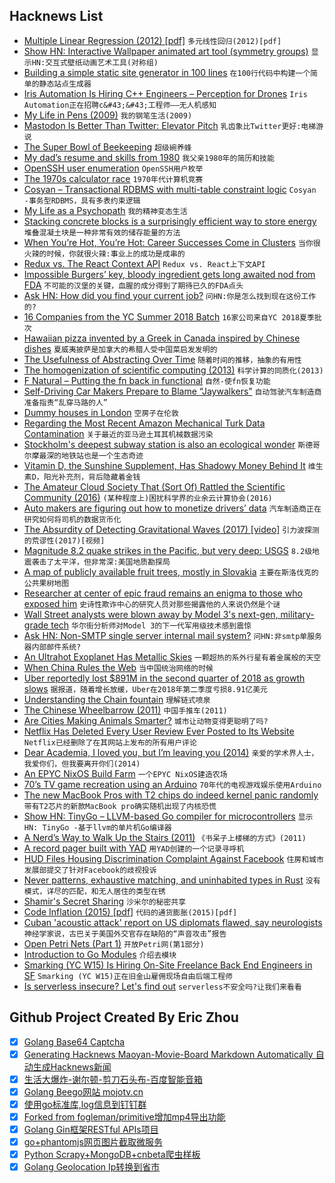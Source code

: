 ## Hacknews List


- [Multiple Linear Regression (2012) [pdf]](http://mezeylab.cb.bscb.cornell.edu/labmembers/documents/supplement%205%20-%20multiple%20regression.pdf)  `多元线性回归(2012)[pdf]`
- [Show HN: Interactive Wallpaper animated art tool (symmetry groups)](http://coloring-book.co/wallpaper)  `显示HN:交互式壁纸动画艺术工具(对称组)`
- [Building a simple static site generator in 100 lines](https://smalldata.tech/blog/2018/08/16/building-a-simple-static-site-generator-using-node-js)  `在100行代码中构建一个简单的静态站点生成器`
- [Iris Automation Is Hiring C&#43;&#43; Engineers – Perception for Drones](http://www.irisonboard.com/careers/)  `Iris Automation正在招聘c&#43;&#43;工程师——无人机感知`
- [My Life in Pens (2009)](https://iamjamesward.com/2009/08/18/my-life-in-pens-part-1/)  `我的钢笔生活(2009)`
- [Mastodon Is Better Than Twitter: Elevator Pitch](https://www.codesections.com/blog/mastodon-elevator-pitch/)  `乳齿象比Twitter更好:电梯游说`
- [The Super Bowl of Beekeeping](https://www.nytimes.com/2018/08/15/magazine/the-super-bowl-of-beekeeping.html)  `超级碗养蜂`
- [My dad’s resume and skills from 1980](https://github.com/runvnc/dadsresume)  `我父亲1980年的简历和技能`
- [OpenSSH user enumeration](http://www.openwall.com/lists/oss-security/2018/08/15/5)  `OpenSSH用户枚举`
- [The 1970s calculator race](https://twitter.com/pulplibrarian/status/1030830856720527360)  `1970年代计算机竞赛`
- [Cosyan – Transactional RDBMS with multi-table constraint logic](https://github.com/gsvigruha/cosyan)  `Cosyan -事务型RDBMS，具有多表约束逻辑`
- [My Life as a Psychopath](https://www.thecut.com/2018/08/my-life-as-a-psychopath.html)  `我的精神变态生活`
- [Stacking concrete blocks is a surprisingly efficient way to store energy](https://qz.com/1355672/stacking-concrete-blocks-is-a-surprisingly-efficient-way-to-store-energy/)  `堆叠混凝土块是一种非常有效的储存能量的方法`
- [When You’re Hot, You’re Hot: Career Successes Come in Clusters](https://insight.kellogg.northwestern.edu/article/career-hot-streaks)  `当你很火辣的时候，你就很火辣:事业上的成功是成串的`
- [Redux vs. The React Context API](https://daveceddia.com/context-api-vs-redux/)  `Redux vs. React上下文API`
- [Impossible Burgers’ key, bloody ingredient gets long awaited nod from FDA](https://arstechnica.com/science/2018/07/ingredient-that-makes-meatless-impossible-burgers-meaty-finally-accepted-by-fda/)  `不可能的汉堡的关键，血腥的成分得到了期待已久的FDA点头`
- [Ask HN: How did you find your current job?](item?id=17791766)  `问HN:你是怎么找到现在这份工作的?`
- [16 Companies from the YC Summer 2018 Batch](https://blog.ycombinator.com/s18-16-companies/)  `16家公司来自YC 2018夏季批次`
- [Hawaiian pizza invented by a Greek in Canada inspired by Chinese dishes](https://en.wikipedia.org/wiki/Hawaiian_pizza)  `夏威夷披萨是加拿大的希腊人受中国菜启发发明的`
- [The Usefulness of Abstracting Over Time](https://maxhallinan.com/posts/2018/08/17/the-usefulness-of-abstracting-over-time/)  `随着时间的推移，抽象的有用性`
- [The homogenization of scientific computing (2013)](http://www.talyarkoni.org/blog/2013/11/18/the-homogenization-of-scientific-computing-or-why-python-is-steadily-eating-other-languages-lunch/)  `科学计算的同质化(2013)`
- [F Natural – Putting the fn back in functional](https://github.com/billhails/PyScheme/wiki)  `自然-使fn恢复功能`
- [Self-Driving Car Makers Prepare to Blame “Jaywalkers”](https://usa.streetsblog.org/2018/08/17/if-self-driving-cars-cant-detect-jaywalkers-they-shouldnt-be-on-the-roads/)  `自动驾驶汽车制造商准备指责“乱穿马路的人”`
- [Dummy houses in London](http://www.urban75.org/london/leinster.html)  `空房子在伦敦`
- [Regarding the Most Recent Amazon Mechanical Turk Data Contamination](https://www.maxhuibai.com/blog/evidence-that-responses-from-repeating-gps-are-random)  `关于最近的亚马逊土耳其机械数据污染`
- [Stockholm&#39;s deepest subway station is also an ecological wonder](https://www.atlasobscura.com/places/kungstradgarden-metro-station)  `斯德哥尔摩最深的地铁站也是一个生态奇迹`
- [Vitamin D, the Sunshine Supplement, Has Shadowy Money Behind It](https://www.nytimes.com/2018/08/18/business/vitamin-d-michael-holick.html)  `维生素D，阳光补充剂，背后隐藏着金钱`
- [The Amateur Cloud Society That (Sort Of) Rattled the Scientific Community (2016)](https://www.nytimes.com/2016/05/08/magazine/the-amateur-cloud-society-that-sort-of-rattled-the-scientific-community.html)  `(某种程度上)困扰科学界的业余云计算协会(2016)`
- [Auto makers are figuring out how to monetize drivers’ data](https://www.wsj.com/articles/what-your-car-knows-about-you-1534564861)  `汽车制造商正在研究如何将司机的数据货币化`
- [The Absurdity of Detecting Gravitational Waves (2017) [video]](https://www.youtube.com/watch?v=iphcyNWFD10)  `引力波探测的荒谬性(2017)[视频]`
- [Magnitude 8.2 quake strikes in the Pacific, but very deep: USGS](https://www.reuters.com/article/us-pacific-quake/magnitude-8-2-quake-strikes-in-the-pacific-but-very-deep-usgs-idUSKBN1L4008?il=0)  `8.2级地震袭击了太平洋，但非常深:美国地质勘探局`
- [A map of publicly available fruit trees, mostly in Slovakia](http://www.fruitmap.sk/)  `主要在斯洛伐克的公共果树地图`
- [Researcher at center of epic fraud remains an enigma to those who exposed him](http://www.sciencemag.org/news/2018/08/researcher-center-epic-fraud-remains-enigma-those-who-exposed-him)  `史诗性欺诈中心的研究人员对那些揭露他的人来说仍然是个谜`
- [Wall Street analysts were blown away by Model 3&#39;s next-gen, military-grade tech](https://markets.businessinsider.com/news/stocks/tesla-model-3-has-next-gen-military-grade-tech-ubs-says-but-will-never-turn-profit-2018-8-1027468439)  `华尔街分析师对Model 3的下一代军用级技术感到震惊`
- [Ask HN: Non-SMTP single server internal mail system?](item?id=17780358)  `问HN:非smtp单服务器内部邮件系统?`
- [An Ultrahot Exoplanet Has Metallic Skies](https://www.scientificamerican.com/article/this-ultrahot-exoplanet-has-metallic-skies/)  `一颗超热的系外行星有着金属般的天空`
- [When China Rules the Web](https://www.foreignaffairs.com/articles/china/2018-08-13/when-china-rules-web)  `当中国统治网络的时候`
- [Uber reportedly lost $891M in the second quarter of 2018 as growth slows](https://www.theverge.com/2018/8/15/17693834/uber-revenue-loss-earnings-q2-2018)  `据报道，随着增长放缓，Uber在2018年第二季度亏损8.91亿美元`
- [Understanding the Chain fountain](http://rspa.royalsocietypublishing.org/content/470/2163/20130689)  `理解链式喷泉`
- [The Chinese Wheelbarrow (2011)](http://www.lowtechmagazine.com/2011/12/the-chinese-wheelbarrow.html)  `中国手推车(2011)`
- [Are Cities Making Animals Smarter?](https://www.theatlantic.com/science/archive/2018/08/cities-animal-intelligence-fishing-cats/567538/?single_page=true)  `城市让动物变得更聪明了吗?`
- [Netflix Has Deleted Every User Review Ever Posted to Its Website](https://www.indiewire.com/2018/08/netflix-user-reviews-deleted-1201996038/)  `Netflix已经删除了在其网站上发布的所有用户评论`
- [Dear Academia, I loved you, but I’m leaving you (2014)](http://anothersb.blogspot.com/2014/04/dear-academia-i-loved-you-but-im.html)  `亲爱的学术界人士，我爱你们，但我要离开你们(2014)`
- [An EPYC NixOS Build Farm](https://grahamc.com/blog/an-epyc-nixos-build-farm)  `一个EPYC NixOS建造农场`
- [70’s TV game recreation using an Arduino](http://searle.hostei.com/grant/AVRPong/index.html)  `70年代的电视游戏娱乐使用Arduino`
- [The new MacBook Pros with T2 chips do indeed kernel panic randomly](https://twitter.com/bdkjones/status/1030140659729133568)  `带有T2芯片的新款MacBook pro确实随机出现了内核恐慌`
- [Show HN: TinyGo – LLVM-based Go compiler for microcontrollers](https://github.com/aykevl/tinygo)  `显示HN: TinyGo -基于llvm的单片机Go编译器`
- [A Nerd’s Way to Walk Up the Stairs (2011)](http://blog.tanyakhovanova.com/2011/06/a-nerds-way-to-walk-up-the-stairs/)  `《书呆子上楼梯的方式》(2011)`
- [A record pager built with YAD](https://www.polydesmida.info/BASHing/2018-08-18.html)  `用YAD创建的一个记录寻呼机`
- [HUD Files Housing Discrimination Complaint Against Facebook](https://www.hud.gov/press/press_releases_media_advisories/HUD_No_18_085)  `住房和城市发展部提交了针对Facebook的歧视投诉`
- [Never patterns, exhaustive matching, and uninhabited types in Rust](http://smallcultfollowing.com/babysteps/blog/2018/08/13/never-patterns-exhaustive-matching-and-uninhabited-types-oh-my/)  `没有模式，详尽的匹配，和无人居住的类型在锈`
- [Shamir&#39;s Secret Sharing](https://en.wikipedia.org/wiki/Shamir%27s_Secret_Sharing)  `沙米尔的秘密共享`
- [Code Inflation (2015) [pdf]](https://www.computer.org/cms/Computer.org/ComputingNow/issues/2015/04/mso2015020010.pdf)  `代码的通货膨胀(2015)[pdf]`
- [Cuban &#39;acoustic attack&#39; report on US diplomats flawed, say neurologists](https://www.theguardian.com/world/2018/aug/14/cuban-acoustic-attack-report-on-us-diplomats-flawed-say-neurologists)  `神经学家说，古巴关于美国外交官存在缺陷的“声音攻击”报告`
- [Open Petri Nets (Part 1)](https://johncarlosbaez.wordpress.com/2018/08/15/open-petri-nets-part-1/)  `开放Petri网(第1部分)`
- [Introduction to Go Modules](https://roberto.selbach.ca/intro-to-go-modules/)  `介绍去模块`
- [Smarking (YC W15) Is Hiring On-Site Freelance Back End Engineers in SF](item?id=17789138)  `Smarking (YC W15)正在旧金山雇佣现场自由后端工程师`
- [Is serverless insecure? Let&#39;s find out](http://www.lambdashell.com/)  `serverless不安全吗?让我们来看看`

## Github Project Created By Eric Zhou

- [x] [Golang Base64 Captcha](https://github.com/mojocn/base64Captcha)
- [x] [Generating Hacknews Maoyan-Movie-Board Markdown Automatically 自动生成Hacknews新闻](https://github.com/dejavuzhou/md-genie)
- [x] [生活大爆炸-谢尔顿-剪刀石头布-百度智能音箱](https://github.com/mojocn/dueros-bang-game)
- [x] [Golang Beego网站 mojotv.cn](https://github.com/mojocn/www.mojotv.cn)
- [x] [使用go标准库,log信息到钉钉群](https://github.com/mojocn/dooger)
- [x] [Forked from fogleman/primitive增加mp4导出功能](https://github.com/mojocn/primitive)
- [x] [Golang Gin框架RESTful APIs项目](https://github.com/JJJJJJJerk/ezier-golang-web-api-framework)
- [x] [go+phantomjs网页图片截取微服务](https://github.com/mojocn/screen_shot)
- [x] [Python Scrapy+MongoDB+cnbeta爬虫样板](https://github.com/mojocn/scrapy_mongodb_boilerplate_cnbeta)
- [x] [Golang Geolocation Ip转换到省市](https://github.com/mojocn/ip2location)